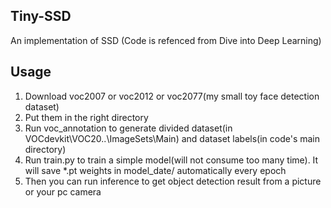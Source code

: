 ## Tiny-SSD
An implementation of SSD (Code is refenced from Dive into Deep Learning)

## Usage
1. Download voc2007 or voc2012 or voc2077(my small toy face detection dataset)
2. Put them in the right directory
3. Run voc_annotation to generate divided dataset(in VOCdevkit\VOC20..\ImageSets\Main) and dataset labels(in code's main directory)
4. Run train.py to train a simple model(will not consume too many time). It will save *.pt weights in model_date/ automatically every epoch
5. Then you can run inference to get object detection result from a picture or your pc camera
